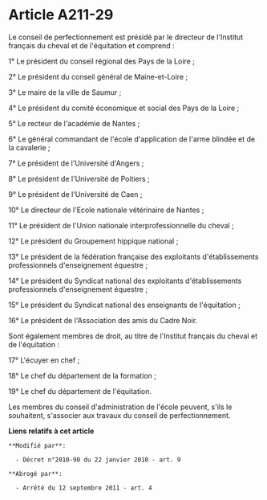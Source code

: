 # Article A211-29

Le conseil de perfectionnement est présidé par le directeur de l'Institut français du cheval et de l'équitation et
comprend : 

1° Le président du conseil régional des Pays de la Loire ; 

2° Le président du conseil général de Maine-et-Loire ; 

3° Le maire de la ville de Saumur ; 

4° Le président du comité économique et social des Pays de la Loire ; 

5° Le recteur de l'académie de Nantes ; 

6° Le général commandant de l'école d'application de l'arme blindée et de la cavalerie ; 

7° Le président de l'Université d'Angers ; 

8° Le président de l'Université de Poitiers ; 

9° Le président de l'Université de Caen ; 

10° Le directeur de l'Ecole nationale vétérinaire de Nantes ; 

11° Le président de l'Union nationale interprofessionnelle du cheval ; 

12° Le président du Groupement hippique national ; 

13° Le président de la fédération française des exploitants d'établissements professionnels d'enseignement équestre ; 

14° Le président du Syndicat national des exploitants d'établissements professionnels d'enseignement équestre ; 

15° Le président du Syndicat national des enseignants de l'équitation ; 

16° Le président de l'Association des amis du Cadre Noir. 

Sont également membres de droit, au titre de l'Institut français du cheval et de l'équitation : 

17° L'écuyer en chef ; 

18° Le chef du département de la formation ; 

19° Le chef du département de l'équitation. 

Les membres du conseil d'administration de l'école peuvent, s'ils le souhaitent, s'associer aux travaux du conseil de
perfectionnement.

**Liens relatifs à cet article**

	**Modifié par**:

	  - Décret n°2010-90 du 22 janvier 2010 - art. 9

	**Abrogé par**:

	  - Arrêté du 12 septembre 2011 - art. 4
